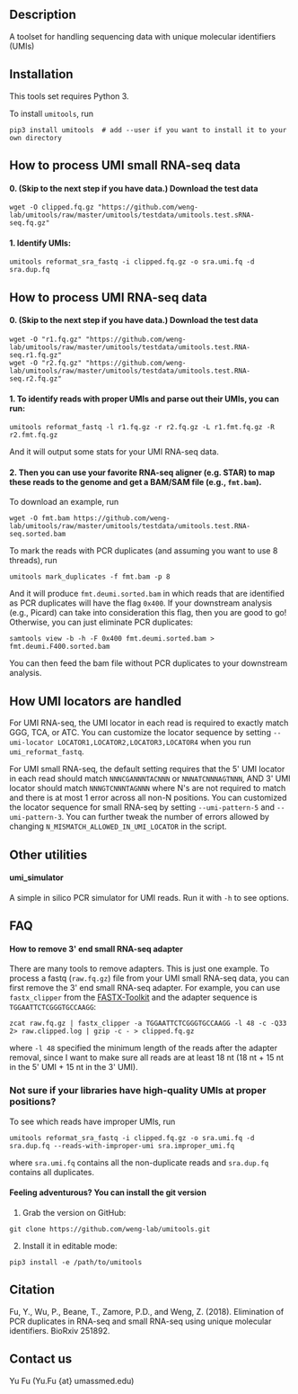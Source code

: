 ## Description
A toolset for handling sequencing data with unique molecular identifiers (UMIs)

## Installation
This tools set requires Python 3.

To install `umitools`, run

```shell
pip3 install umitools  # add --user if you want to install it to your own directory
```

## How to process UMI small RNA-seq data
#### 0. (Skip to the next step if you have data.) Download the test data

```shell
wget -O clipped.fq.gz "https://github.com/weng-lab/umitools/raw/master/umitools/testdata/umitools.test.sRNA-seq.fq.gz"
```

#### 1. Identify UMIs:

```shell
umitools reformat_sra_fastq -i clipped.fq.gz -o sra.umi.fq -d sra.dup.fq
```


## How to process UMI RNA-seq data
#### 0. (Skip to the next step if you have data.) Download the test data

```shell
wget -O "r1.fq.gz" "https://github.com/weng-lab/umitools/raw/master/umitools/testdata/umitools.test.RNA-seq.r1.fq.gz"
wget -O "r2.fq.gz" "https://github.com/weng-lab/umitools/raw/master/umitools/testdata/umitools.test.RNA-seq.r2.fq.gz"
```

#### 1. To identify reads with proper UMIs and parse out their UMIs, you can run:

```shell
umitools reformat_fastq -l r1.fq.gz -r r2.fq.gz -L r1.fmt.fq.gz -R r2.fmt.fq.gz
```

And it will output some stats for your UMI RNA-seq data.

#### 2. Then you can use your favorite RNA-seq aligner (e.g. STAR) to map these reads to the genome and get a BAM/SAM file (e.g., `fmt.bam`). 

To download an example, run

```shell
wget -O fmt.bam https://github.com/weng-lab/umitools/raw/master/umitools/testdata/umitools.test.RNA-seq.sorted.bam
```

To mark the reads with PCR duplicates (and assuming you want to use 8 threads), run

```shell
umitools mark_duplicates -f fmt.bam -p 8
```

And it will produce `fmt.deumi.sorted.bam` in which reads that are identified as PCR duplicates will have the flag `0x400`. If your downstream analysis (e.g., Picard) can take into consideration this flag, then you are good to go! Otherwise, you can just eliminate PCR duplicates:

```shell
samtools view -b -h -F 0x400 fmt.deumi.sorted.bam > fmt.deumi.F400.sorted.bam
```

You can then feed the bam file without PCR duplicates to your downstream analysis.

## How UMI locators are handled
For UMI RNA-seq, the UMI locator in each read is required to exactly match GGG, TCA, or ATC. You can customize the locator sequence by setting `--umi-locator LOCATOR1,LOCATOR2,LOCATOR3,LOCATOR4` when you run `umi_reformat_fastq`.

For UMI small RNA-seq, the default setting requires that the 5\' UMI locator in each read should match `NNNCGANNNTACNNN` or `NNNATCNNNAGTNNN`, AND 3\' UMI locator should match `NNNGTCNNNTAGNNN` where N's are not required to match and there is at most 1 error across all non-N positions. You can customized the locator sequence for small RNA-seq by setting `--umi-pattern-5` and `--umi-pattern-3`. You can further tweak the number of errors allowed by changing `N_MISMATCH_ALLOWED_IN_UMI_LOCATOR` in the script.

## Other utilities

#### umi_simulator
A simple in silico PCR simulator for UMI reads. Run it with `-h` to see options.

<!--- Comments are Fun #### find_hot_loci.py
This script can find those "hot" loci, i.e. those loci that produce a huge number of reads and then it outputs a histogram. Optionally, you can include -o option so that it also outputs the corresponding bam records.
---> 

## FAQ 

#### How to remove 3' end small RNA-seq adapter
There are many tools to remove adapters. This is just one example. To process a fastq (`raw.fq.gz`) file from your UMI small RNA-seq data, you can first remove the 3' end small RNA-seq adapter. For example, you can use `fastx_clipper` from the [FASTX-Toolkit](http://hannonlab.cshl.edu/fastx_toolkit/) and the adapter sequence is `TGGAATTCTCGGGTGCCAAGG`:

```shell
zcat raw.fq.gz | fastx_clipper -a TGGAATTCTCGGGTGCCAAGG -l 48 -c -Q33 2> raw.clipped.log | gzip -c - > clipped.fq.gz
```

where `-l 48` specified the minimum length of the reads after the adapter removal, since I want to make sure all reads are at least 18 nt (18 nt + 15 nt in the 5' UMI + 15 nt in the 3' UMI).


### Not sure if your libraries have high-quality UMIs at proper positions? 

To see which reads have improper UMIs, run

```shell
umitools reformat_sra_fastq -i clipped.fq.gz -o sra.umi.fq -d sra.dup.fq --reads-with-improper-umi sra.improper_umi.fq
```
where `sra.umi.fq` contains all the non-duplicate reads and `sra.dup.fq` contains all duplicates.

#### Feeling adventurous? You can install the git version
1. Grab the version on GitHub:

```shell
git clone https://github.com/weng-lab/umitools.git
```

2. Install it in editable mode: 

```shell
pip3 install -e /path/to/umitools
```

## Citation
Fu, Y., Wu, P., Beane, T., Zamore, P.D., and Weng, Z. (2018). Elimination of PCR duplicates in RNA-seq and small RNA-seq using unique molecular identifiers. BioRxiv 251892.

## Contact us
Yu Fu (Yu.Fu {at} umassmed.edu)

